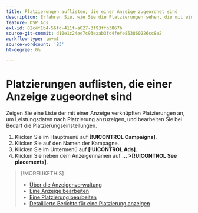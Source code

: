 ```yaml
---
title: Platzierungen auflisten, die einer Anzeige zugeordnet sind
description: Erfahren Sie, wie Sie die Platzierungen sehen, die mit einer Anzeige verbunden sind.
feature: DSP Ads
exl-id: 82c4f1b4-56fd-411f-a027-3f93ffb3867b
source-git-commit: d10e1c24ee7c93eaab3fd4fefe853860226cc8e2
workflow-type: tm+mt
source-wordcount: '83'
ht-degree: 0%

---
```


# Platzierungen auflisten, die einer Anzeige zugeordnet sind

Zeigen Sie eine Liste der mit einer Anzeige verknüpften Platzierungen an, um Leistungsdaten nach Platzierung anzuzeigen, und bearbeiten Sie bei Bedarf die Platzierungseinstellungen.

1. Klicken Sie im Hauptmenü auf **[!UICONTROL Campaigns]**.
1. Klicken Sie auf den Namen der Kampagne.
1. Klicken Sie im Untermenü auf **[!UICONTROL Ads]**.
1. Klicken Sie neben dem Anzeigennamen auf **... >[!UICONTROL See placements]**.

>[!MORELIKETHIS]
>
>* [Über die Anzeigenverwaltung](ad-about.md)
>* [Eine Anzeige bearbeiten](ad-edit.md)
>* [Eine Platzierung bearbeiten](/help/dsp/campaign-management/placements/placement-edit.md)
>* [Detaillierte Berichte für eine Platzierung anzeigen](/help/dsp/campaign-management/placements/placement-view-report.md)

